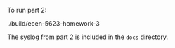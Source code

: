 To run part 2:

./build/ecen-5623-homework-3

The syslog from part 2 is included in the `docs` directory.